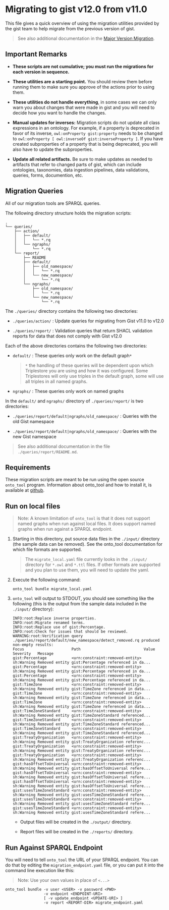 # Migrating to gist v12.0 from v11.0

This file gives a quick overview of using the migration utilities provided
by the gist team to help migrate from the previous version of gist.

> See also additional documentation in the [Major Version Migration](../../docs/MajorVersionMigration.md).

## Important Remarks

- **These scripts are not cumulative; you must run the migrations for each version
  in sequence.**

- **These utilities are a starting point.** You should review them before running
  them to make sure you approve of the actions prior to using them.

- **These utilities do not handle everything**, in some cases we can only warn you
  about changes that were made in gist and you will need to decide how you want
  to handle the changes.

- **Manual updates for inverses:** Migration scripts do not update all class expressions in an ontology. For example, if a property is deprecated in favor of its inverse, `owl:onProperty gist:property` needs to be changed to `owl:onProperty [ owl:inverseOf gist:inverseProperty ]`. If you have created subproperties of a property that is being deprecated, you will also have to update the subproperties.

- **Update all related artifacts.** Be sure to make updates as needed to artifacts that refer to changed parts of gist, which can include ontologies, taxonomies, data ingestion pipelines, data validations, queries, forms, documention, etc.


## Migration Queries

All of our migration tools are SPARQL queries.

The following directory structure holds the migration scripts:

```
.
└── queries/
    ├── action/
    │   ├── default/
    │   │   └── *.rq
    │   └── ngraphs/
    │       └── *.rq
    └── report/
        ├── README
        ├── default/
        │   ├── old_namespace/
        │   │   └── *.rq
        │   └── new_namespace/
        │       └── *.rq
        └── ngraphs/
            ├── old_namespace/
            │   └── *.rq
            └── new_namespace/
                └── *.rq
```

The `./queries/` directory contains the following two directories:

- `./queries/action/` : Update queries for migrating from Gist v11.0 to v12.0

- `./queries/report/` : Validation queries that return SHACL validation reports for data that does not comply with Gist v12.0

Each of the above directories contains the following two directories:

- `default/` : These queries only work on the default graph`*`

  > `*` the handling of these queries will be dependent upon which Triplestore you are using and how it was configured. Some Triplestores will only use
  > triples in the default graph, some will use all triples in all named graphs.

- `ngraphs/` : These queries only work on named graphs

In the `default/` and `ngraphs/` directory of `./queries/report/` is two directories:

- `./queries/report/default|ngraphs/old_namespace/` : Queries with the old Gist namespace

- `./queries/report/default|ngraphs/old_namespace/` : Queries with the new Gist namespace

> See also additional documentation in the file `./queries/report/README.md`.

## Requirements

These migration scripts are meant to be run using the open source `onto_tool`
program. Information about onto_tool and how to install it, is available at
[github](https://github.com/semanticarts/ontology-toolkit).

## Run on local files

> Note: A known limitation of `onto_tool` is that it does not support named graphs when run against local files. It does support named graphs when run against a SPARQL endpoint.

1. Starting in this directory, put source data files in the `./input/` directory (the sample data can be removed). See the onto_tool documentation for which file formats are supported.

   > The `migrate_local.yaml` file currently looks in the `./input/` directory for `*.owl` and `*.ttl` files. If other formats are supported and you plan to use them, you will need to update the yaml.

2. Execute the following command:

   ```shell
   onto_tool bundle migrate_local.yaml
   ```

3. `onto_tool` will output to STDOUT, you should see something like the following (this is the output from the sample data included in the `./input/` directory):

   ```
   INFO:root:Replace inverse properties.
   INFO:root:Migrate renamed terms.
   INFO:root:Replace use of gist:Percentage.
   INFO:root:Check for issues that should be reviewed.
   WARNING:root:Verification query ./queries/report/default/new_namespace/detect_removed.rq produced non-empty results:
   Focus                     Path                            Value Severity   Message
   gist:Percentage           <urn:constraint:removed-entity>       sh:Warning Removed entity gist:Percentage referenced in da...
   gist:Percentage           <urn:constraint:removed-entity>       sh:Warning Removed entity gist:Percentage referenced in da...
   gist:Percentage           <urn:constraint:removed-entity>       sh:Warning Removed entity gist:Percentage referenced in da...
   gist:TimeZone             <urn:constraint:removed-entity>       sh:Warning Removed entity gist:TimeZone referenced in data...
   gist:TimeZone             <urn:constraint:removed-entity>       sh:Warning Removed entity gist:TimeZone referenced in data...
   gist:TimeZone             <urn:constraint:removed-entity>       sh:Warning Removed entity gist:TimeZone referenced in data...
   gist:TimeZoneStandard     <urn:constraint:removed-entity>       sh:Warning Removed entity gist:TimeZoneStandard referenced...
   gist:TimeZoneStandard     <urn:constraint:removed-entity>       sh:Warning Removed entity gist:TimeZoneStandard referenced...
   gist:TimeZoneStandard     <urn:constraint:removed-entity>       sh:Warning Removed entity gist:TimeZoneStandard referenced...
   gist:TreatyOrganization   <urn:constraint:removed-entity>       sh:Warning Removed entity gist:TreatyOrganization referenc...
   gist:TreatyOrganization   <urn:constraint:removed-entity>       sh:Warning Removed entity gist:TreatyOrganization referenc...
   gist:TreatyOrganization   <urn:constraint:removed-entity>       sh:Warning Removed entity gist:TreatyOrganization referenc...
   gist:hasOffsetToUniversal <urn:constraint:removed-entity>       sh:Warning Removed entity gist:hasOffsetToUniversal refere...
   gist:hasOffsetToUniversal <urn:constraint:removed-entity>       sh:Warning Removed entity gist:hasOffsetToUniversal refere...
   gist:hasOffsetToUniversal <urn:constraint:removed-entity>       sh:Warning Removed entity gist:hasOffsetToUniversal refere...
   gist:usesTimeZoneStandard <urn:constraint:removed-entity>       sh:Warning Removed entity gist:usesTimeZoneStandard refere...
   gist:usesTimeZoneStandard <urn:constraint:removed-entity>       sh:Warning Removed entity gist:usesTimeZoneStandard refere...
   gist:usesTimeZoneStandard <urn:constraint:removed-entity>       sh:Warning Removed entity gist:usesTimeZoneStandard refere...
   ```

   - Output files will be created in the `./output/` directory.

   - Report files will be created in the `./reports/` directory.

## Run Against SPARQL Endpoint

You will need to tell `onto_tool` the URL of your SPARQL endpoint. You can do that
by editing the `migration_endpoint.yaml` file, or you can put it into the command
line execution like this:

> Note: Use your own values in place of `<...>`

```shell
onto_tool bundle -v user <USER> -v password <PWD>
                 -v endpoint <ENDPOINT-URI>
                 [ -v update_endpoint <UPDATE-URI> ]
                 -v report <REPORT-DIR> migrate_endpoint.yaml
```
